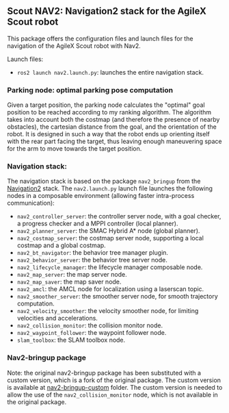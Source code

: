 ## Scout NAV2: Navigation2 stack for the AgileX Scout robot

This package offers the configuration files and launch files for the navigation of the AgileX Scout robot with Nav2.

Launch files:
- `ros2 launch nav2.launch.py`: launches the entire navigation stack.

### Parking node: optimal parking pose computation

Given a target position, the parking node calculates the "optimal" goal position to be reached according to my ranking algorithm. The algorithm takes into account both the costmap (and therefore the presence of nearby obstacles), the cartesian distance from the goal, and the orientation of the robot. It is designed in such a way that the robot ends up orienting itself with the rear part facing the target, thus leaving enough maneuvering space for the arm to move towards the target position.

### Navigation stack:

The navigation stack is based on the package  `nav2_bringup` from the [Navigation2](https://navigation.ros.org/) stack. The `nav2.launch.py` launch file launches the following nodes in a composable environment (allowing faster intra-process communication):
- `nav2_controller_server`: the controller server node, with a goal checker, a progress checker and a MPPI controller (local planner).
- `nav2_planner_server`: the SMAC Hybrid A* node (global planner).
- `nav2_costmap_server`: the costmap server node, supporting a local costmap and a global costmap.
- `nav2_bt_navigator`: the behavior tree manager plugin.
- `nav2_behavior_server`: the behavior tree server node.
- `nav2_lifecycle_manager`: the lifecycle manager composable node.
- `nav2_map_server`: the map server node.
- `nav2_map_saver`: the map saver node.
- `nav2_amcl`: the AMCL node for localization using a laserscan topic.
- `nav2_smoother_server`: the smoother server node, for smooth trajectory computation.
- `nav2_velocity_smoother`: the velocity smoother node, for limiting velocities and accelerations.
- `nav2_collision_monitor`: the collision monitor node.
- `nav2_waypoint_follower`: the waypoint follower node.
- `slam_toolbox`: the SLAM toolbox node.


### Nav2-bringup package

Note: the original nav2-bringup package has been substituted with a custom version, which is a fork of the original package. The custom version is available at [nav2-bringup-custom](../nav2_bringup/) folder. The custom version is needed to allow the use of the `nav2_collision_monitor` node, which is not available in the original package.